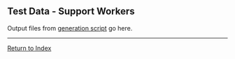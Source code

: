 ## Test Data - Support Workers

Output files from [generation script](https://github.com/tjohnston-softdev/worklink-data-gen) go here.

---

[Return to Index](../../readme.md)
